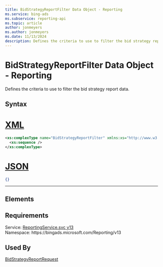 ```yaml
---
title: BidStrategyReportFilter Data Object - Reporting
ms.service: bing-ads
ms.subservice: reporting-api
ms.topic: article
author: jonmeyers
ms.author: jonmeyers
ms.date: 11/13/2024
description: Defines the criteria to use to filter the bid strategy report data.
---
```

# BidStrategyReportFilter Data Object - Reporting
Defines the criteria to use to filter the bid strategy report data.

## Syntax

# [XML](#tab/xml)

```xml
<xs:complexType name="BidStrategyReportFilter" xmlns:xs="http://www.w3.org/2001/XMLSchema">
  <xs:sequence />
</xs:complexType>
```

# [JSON](#tab/json)

```json
{}
```

-----

## <a name="elements"></a>Elements

## Requirements
Service: [ReportingService.svc v13](https://reporting.api.bingads.microsoft.com/Api/Advertiser/Reporting/v13/ReportingService.svc)  
Namespace: https\://bingads.microsoft.com/Reporting/v13  

## Used By
[BidStrategyReportRequest](bidstrategyreportrequest.md)  

